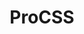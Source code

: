 ---
title: ProCSS
crosslinks:
- modnews
- trees
- tmsbmeta
- Ooer
- ooerintensifies
- ModSupport
- MassdropBot
- csshelp
- youtubefactsbot
- dragonage
- FinalFantasy
- ffxiv
- changelog
- starwarsspeculation
- The100
- Kaiserreich
- mylittlepony
- trendingsubreddits
- AntiCSS
- MarchAgainstTrump
---